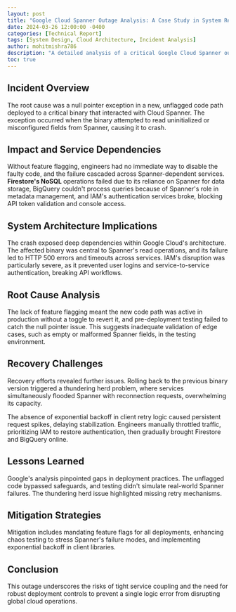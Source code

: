 ```yaml
---
layout: post
title: "Google Cloud Spanner Outage Analysis: A Case Study in System Resilience"
date: 2024-03-26 12:00:00 -0400
categories: [Technical Report]
tags: [System Design, Cloud Architecture, Incident Analysis]
author: mohitmishra786
description: "A detailed analysis of a critical Google Cloud Spanner outage, examining the root causes, impact, and lessons learned about system resilience and deployment practices in large-scale distributed systems."
toc: true
---
```


## Incident Overview

The root cause was a null pointer exception in a new, unflagged code path deployed to a critical binary that interacted with Cloud Spanner. The exception occurred when the binary attempted to read uninitialized or misconfigured fields from Spanner, causing it to crash.

## Impact and Service Dependencies

Without feature flagging, engineers had no immediate way to disable the faulty code, and the failure cascaded across Spanner-dependent services. **Firestore's NoSQL** operations failed due to its reliance on Spanner for data storage, BigQuery couldn't process queries because of Spanner's role in metadata management, and IAM's authentication services broke, blocking API token validation and console access.

## System Architecture Implications

The crash exposed deep dependencies within Google Cloud's architecture. The affected binary was central to Spanner's read operations, and its failure led to HTTP 500 errors and timeouts across services. IAM's disruption was particularly severe, as it prevented user logins and service-to-service authentication, breaking API workflows.

## Root Cause Analysis

The lack of feature flagging meant the new code path was active in production without a toggle to revert it, and pre-deployment testing failed to catch the null pointer issue. This suggests inadequate validation of edge cases, such as empty or malformed Spanner fields, in the testing environment.

## Recovery Challenges

Recovery efforts revealed further issues. Rolling back to the previous binary version triggered a thundering herd problem, where services simultaneously flooded Spanner with reconnection requests, overwhelming its capacity.

The absence of exponential backoff in client retry logic caused persistent request spikes, delaying stabilization. Engineers manually throttled traffic, prioritizing IAM to restore authentication, then gradually brought Firestore and BigQuery online.

## Lessons Learned

Google's analysis pinpointed gaps in deployment practices. The unflagged code bypassed safeguards, and testing didn't simulate real-world Spanner failures. The thundering herd issue highlighted missing retry mechanisms.

## Mitigation Strategies

Mitigation includes mandating feature flags for all deployments, enhancing chaos testing to stress Spanner's failure modes, and implementing exponential backoff in client libraries.

## Conclusion

This outage underscores the risks of tight service coupling and the need for robust deployment controls to prevent a single logic error from disrupting global cloud operations. 
